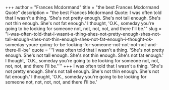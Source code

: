+++
author = "Frances Mcdormand"
title = "the best Frances Mcdormand Quote"
description = "the best Frances Mcdormand Quote: I was often told that I wasn't a thing. 'She's not pretty enough. She's not tall enough. She's not thin enough. She's not fat enough.' I thought, 'O.K., someday you're going to be looking for someone not, not, not, not, and there I'll be.'"
slug = "i-was-often-told-that-i-wasnt-a-thing-shes-not-pretty-enough-shes-not-tall-enough-shes-not-thin-enough-shes-not-fat-enough-i-thought-ok-someday-youre-going-to-be-looking-for-someone-not-not-not-not-and-there-ill-be"
quote = '''I was often told that I wasn't a thing. 'She's not pretty enough. She's not tall enough. She's not thin enough. She's not fat enough.' I thought, 'O.K., someday you're going to be looking for someone not, not, not, not, and there I'll be.''''
+++
I was often told that I wasn't a thing. 'She's not pretty enough. She's not tall enough. She's not thin enough. She's not fat enough.' I thought, 'O.K., someday you're going to be looking for someone not, not, not, not, and there I'll be.'
